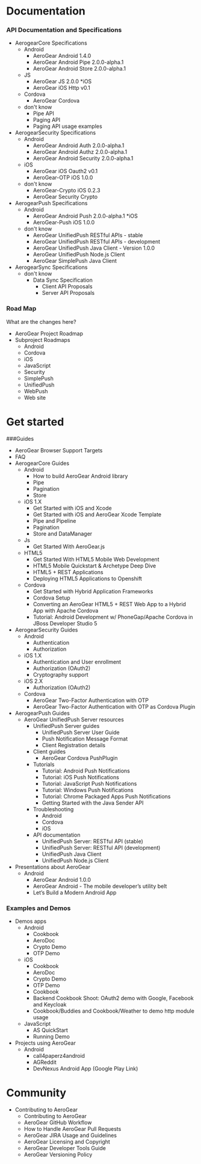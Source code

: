 # Documentation
### API Documentation and Specifications
* AerogearCore Specifications
  * Android
    * AeroGear Android 1.4.0
    * AeroGear Android Pipe 2.0.0-alpha.1
    * AeroGear Android Store 2.0.0-alpha.1
  * JS
    * AeroGear JS 2.0.0
  *iOS
    * AeroGear iOS Http v0.1
  * Cordova
    * AeroGear Cordova
  * don't know
    * Pipe API
    * Paging API
    * Paging API usage examples
* AerogearSecurity Specifications
  * Android
    * AeroGear Android Auth 2.0.0-alpha.1
    * AeroGear Android Authz 2.0.0-alpha.1
    * AeroGear Android Security 2.0.0-alpha.1
  * iOS
    * AeroGear iOS Oauth2 v0.1
    * AeroGear-OTP iOS 1.0.0
  * don't know
    * AeroGear-Crypto iOS 0.2.3
    * AeroGear Security Crypto
* AerogearPush Specifications
  * Android
    * AeroGear Android Push 2.0.0-alpha.1
  *iOS
    * AeroGear-Push iOS 1.0.0
  * don't know
    * AeroGear UnifiedPush RESTful APIs - stable
    * AeroGear UnifiedPush RESTful APIs - development
    * AeroGear UnifiedPush Java Client - Version 1.0.0
    * AeroGear UnifiedPush Node.js Client
    * AeroGear SimplePush Java Client
* AerogearSync Specifications
  * don't know
    * Data Sync Specification
      * Client API Proposals
      * Server API Proposals
### Road Map
What are the changes here?
* AeroGear Project Roadmap
* Subproject Roadmaps
  * Android
  * Cordova
  * iOS
  * JavaScript
  * Security
  * SimplePush
  * UnifiedPush
  * WebPush
  * Web site
# Get started     
###Guides
* AeroGear Browser Support Targets
* FAQ  
* AerogearCore Guides
  * Android
    * How to build AeroGear Android library
    * Pipe
    * Pagination
    * Store
  * iOS 1.X 
    * Get Started with iOS and Xcode
    * Get Started with iOS and AeroGear Xcode Template
    * Pipe and Pipeline
    * Pagination
    * Store and DataManager
  * Js
    * Get Started With AeroGear.js
  * HTML5
    * Get Started With HTML5 Mobile Web Development
    * HTML5 Mobile Quickstart & Archetype Deep Dive
    * HTML5 + REST Applications
    * Deploying HTML5 Applications to Openshift
  * Cordova
    * Get Started with Hybrid Application Frameworks
    * Cordova Setup
    * Converting an AeroGear HTML5 + REST Web App to a Hybrid App with Apache Cordova
    * Tutorial: Android Development w/ PhoneGap/Apache Cordova in JBoss Developer Studio 5
* AerogearSecurity Guides
  * Android
    * Authentication
    * Authorization
  * iOS 1.X 
    * Authentication and User enrollment
    * Authorization (OAuth2)
    * Cryptography support
  * iOS 2.X 
    * Authorization (OAuth2)
  * Cordova
    * AeroGear Two-Factor Authentication with OTP
    * AeroGear Two-Factor Authentication with OTP as Cordova Plugin
* AerogearPush Guides
  * AeroGear UnifiedPush Server resources
    * UnifiedPush Server guides
      * UnifiedPush Server User Guide
      * Push Notification Message Format
      * Client Registration details
    * Client guides
      * AeroGear Cordova PushPlugin
    * Tutorials
      * Tutorial: Android Push Notifications
      * Tutorial: iOS Push Notifications
      * Tutorial: JavaScript Push Notifications
      * Tutorial: Windows Push Notifications
      * Tutorial: Chrome Packaged Apps Push Notifications
      * Getting Started with the Java Sender API
    * Troubleshooting
      * Android
      * Cordova
      * iOS
    * API documentation
      * UnifiedPush Server: RESTful API (stable)
      * UnifiedPush Server: RESTful API (development)
      * UnifiedPush Java Client
      * UnifiedPush Node.js Client
* Presentations about AeroGear
  * Android
    * AeroGear Android 1.0.0
    * AeroGear Android - The mobile developer’s utility belt
    * Let’s Build a Modern Android App   
### Examples and Demos
* Demos apps
  * Android
    * Cookbook
    * AeroDoc
    * Crypto Demo
    * OTP Demo
  * iOS
    * Cookbook
    * AeroDoc
    * Crypto Demo
    * OTP Demo
    * Cookbook
    * Backend Cookbook Shoot: OAuth2 demo with Google, Facebook and Keycloak
    * Cookbook/Buddies and Cookbook/Weather to demo http module usage  
  * JavaScript 
    * AS QuickStart
    * Running Demo
* Projects using AeroGear
  * Android
    * call4paperz4android
    * AGReddit
    * DevNexus Android App (Google Play Link)
# Community
  * Contributing to AeroGear
    * Contributing to AeroGear
    * AeroGear GitHub Workflow
    * How to Handle AeroGear Pull Requests
    * AeroGear JIRA Usage and Guidelines
    * AeroGear Licensing and Copyright
    * AeroGear Developer Tools Guide
    * AeroGear Versioning Policy